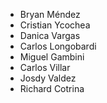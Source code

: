 ﻿- Bryan Méndez
- Cristian Ycochea <crismnv>
- Danica Vargas
- Carlos Longobardi <CarlosLongMel>
- Miguel Gambini  <Gambini29>
- Carlos Villar <Carlosvm>
- Josdy Valdez 
- Richard Cotrina <rcotrina94>
